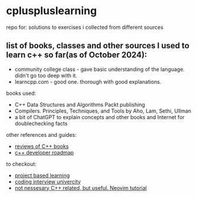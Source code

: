 # cpluspluslearning
repo for: solutions to exercises i collected from different sources


## list of books, classes and other sources I used to learn c++ so far(as of October 2024):

- community college class - gave basic understanding of the language. didn't go too deep with it.
- learncpp.com - good one. thorough with good explanations.


books used:
- C++ Data Structures and Algorithms Packt publishing
- Compilers. Principles, Techniques, and Tools by Aho, Lam, Sethi, Ullman
- a bit of ChatGPT to explain concepts and other books and Internet for doublechecking facts

other references and guides:
- [reviews of C++ books](https://accu.org/reviews/by_rating/#l5)
- [c++ developer roadmap](https://github.com/salmer/CppDeveloperRoadmap/blob/main/English/Books/PreJunior.md)

to checkout:
- [project based learning](https://github.com/practical-tutorials/project-based-learning?tab=readme-ov-file#cc)
- [coding interview univercity](https://github.com/tomsoir/coding-interview-university)
- [not nessesary C++ related, but useful. Neovim tutorial](https://tammy.ai/yt/8zYDCBeJEgZjo.6uvH)
